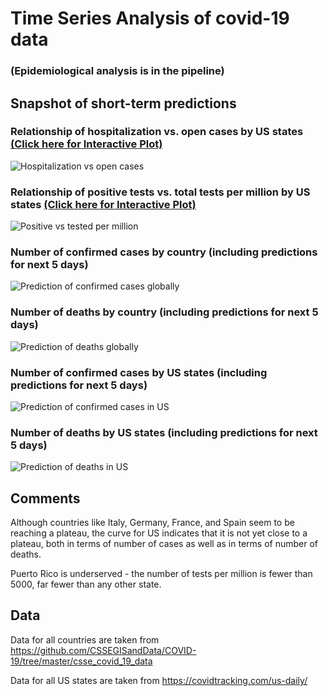 # Time Series Analysis of covid-19 data

### (Epidemiological analysis is in the pipeline)

## Snapshot of short-term predictions

### Relationship of hospitalization vs. open cases by US states [(Click here for Interactive Plot)](https://uzp5b63rpggwnmyj4tylzg-on.drv.tw/covid-19_html/hospitalizationVsOpenCases_USStates.html)
![Hospitalization vs open cases](screenshots/hospitalizationVsOpenCases_USStates.PNG)

### Relationship of positive tests vs. total tests per million by US states [(Click here for Interactive Plot)](https://uzp5b63rpggwnmyj4tylzg-on.drv.tw/covid-19_html/positiveVsTestedPerMillion_USStates.html)
![Positive vs tested per million](screenshots/positiveVsTestedPerMillion_USStates.PNG)

### Number of confirmed cases by country (including predictions for next 5 days)
![Prediction of confirmed cases globally](screenshots/predictions_covid-19_05042020.png)

### Number of deaths by country (including predictions for next 5 days)
![Prediction of deaths globally](screenshots/predictions_covid-19_deaths_05042020.png)

### Number of confirmed cases by US states (including predictions for next 5 days)
![Prediction of confirmed cases in US](screenshots/predictions_covid-19_USStates_05042020.png)

### Number of deaths by US states (including predictions for next 5 days)
![Prediction of deaths in US](screenshots/predictions_covid-19_USStates_deaths_05042020.png)


## Comments

Although countries like Italy, Germany, France, and Spain seem to be reaching a plateau, the curve for US indicates that it is not yet close to a plateau, both in terms of number of cases as well as in terms of number of deaths.

Puerto Rico is underserved - the number of tests per million is fewer than 5000, far fewer than any other state.


## Data

Data for all countries are taken from https://github.com/CSSEGISandData/COVID-19/tree/master/csse_covid_19_data

Data for all US states are taken from https://covidtracking.com/us-daily/
